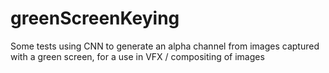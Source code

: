 # greenScreenKeying
Some tests using CNN to generate an alpha channel from images captured with a green screen, for a use in VFX / compositing of images

